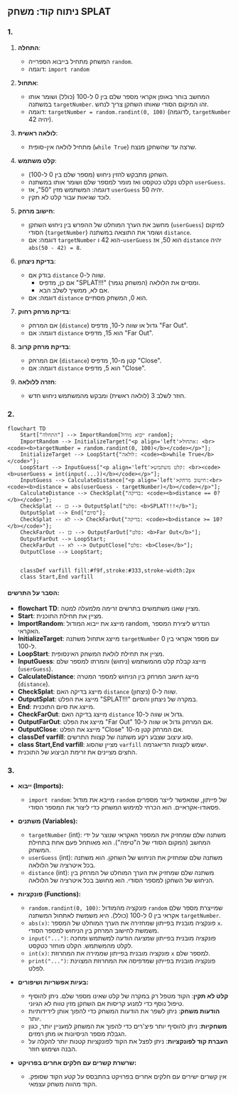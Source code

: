 ## ניתוח קוד: משחק SPLAT

### 1. <algorithm>

1. **התחלה**:
   - המשחק מתחיל בייבוא הספרייה `random`.
   - דוגמה: `import random`

2. **אתחול**:
   - המחשב בוחר באופן אקראי מספר שלם בין 0 ל-100 (כולל) ושומר אותו במשתנה `targetNumber`. זהו המיקום הסודי שאותו השחקן צריך לנחש.
   - דוגמה: `targetNumber = random.randint(0, 100)` (לדוגמה, `targetNumber` יהיה 42).

3. **לולאה ראשית**:
   - מתחיל לולאה אין-סופית (`while True`) שרצה עד שהשחקן מנצח.

4. **קלט משתמש**:
   - השחקן מתבקש להזין ניחוש (מספר שלם בין 0 ל-100).
   - הקלט נקלט כטקסט ואז מומר למספר שלם ושומר אותו במשתנה `userGuess`.
   - דוגמה: המשתמש מזין "50", אז `userGuess` יהיה 50.
   - לוכד שגיאות עבור קלט לא תקין.

5. **חישוב מרחק**:
   - מחשב את הערך המוחלט של ההפרש בין ניחוש השחקן (`userGuess`) למיקום הסודי (`targetNumber`) ושומר את התוצאה במשתנה `distance`.
   - דוגמה: אם `targetNumber` הוא 42 ו-`userGuess` הוא 50, אז `distance` יהיה `abs(50 - 42) = 8`.

6. **בדיקת ניצחון**:
   - בודק אם `distance` שווה ל-0.
     - אם כן, מדפיס "SPLAT!!!" ומסיים את הלולאה (המשחק נגמר).
     - אם לא, ממשיך לשלב הבא.
   - דוגמה: אם `distance` הוא 0, המשחק מסתיים.

7. **בדיקת מרחק רחוק**:
   - אם המרחק (`distance`) גדול או שווה ל-10, מדפיס "Far Out".
   - דוגמה: אם `distance` הוא 15, מדפיס "Far Out".

8. **בדיקת מרחק קרוב**:
   - אם המרחק (`distance`) קטן מ-10, מדפיס "Close".
   - דוגמה: אם `distance` הוא 5, מדפיס "Close".

9. **חזרה ללולאה**:
   - חוזר לשלב 3 (לולאה ראשית) ומבקש מהמשתמש ניחוש חדש.

### 2. <mermaid>
```mermaid
flowchart TD
    Start["התחלה"] --> ImportRandom[ייבוא מודול random];
    ImportRandom --> InitializeTarget["<p align='left'>אתחול: <br><code><b>targetNumber = random.randint(0, 100)</b></code></p>"];
    InitializeTarget --> LoopStart{"לולאה: <code><b>while True</b></code>"};
    LoopStart --> InputGuess["<p align='left'>קלט משתמש: <br><code><b>userGuess = int(input(...))</b></code></p>"];
    InputGuess --> CalculateDistance["<p align='left'>חישוב מרחק:<br><code><b>distance = abs(userGuess - targetNumber)</b></code></p>"];
    CalculateDistance --> CheckSplat{"בדיקה: <code><b>distance == 0?</b></code>"};
    CheckSplat -- כן --> OutputSplat["פלט: <b>SPLAT!!!</b>"];
    OutputSplat --> End["סיום"];
    CheckSplat -- לא --> CheckFarOut{"בדיקה: <code><b>distance >= 10?</b></code>"};
    CheckFarOut -- כן --> OutputFarOut["פלט: <b>Far Out</b>"];
    OutputFarOut --> LoopStart;
    CheckFarOut -- לא --> OutputClose["פלט: <b>Close</b>"];
    OutputClose --> LoopStart;
    
    
    classDef varfill fill:#f9f,stroke:#333,stroke-width:2px
    class Start,End varfill
```
 
#### הסבר על התרשים:
*   **flowchart TD**: מציין שאנו משתמשים בתרשים זרימה מלמעלה למטה.
*   **Start**: מציין את תחילת התוכנית.
*   **ImportRandom**: מייצג את ייבוא המודול random, הנדרש ליצירת המספר האקראי.
*   **InitializeTarget**: מייצג אתחול משתנה `targetNumber` עם מספר אקראי בין 0 ל-100.
*   **LoopStart**: מציין את תחילת לולאת המשחק האינסופית.
*   **InputGuess**: מייצג קבלת קלט מהמשתמש (ניחוש) והמרתו למספר שלם (`userGuess`).
*   **CalculateDistance**: מייצג חישוב המרחק בין הניחוש למספר המטרה (`distance`).
*   **CheckSplat**: מייצג בדיקה האם `distance` שווה ל-0 (ניצחון).
*   **OutputSplat**: מייצג את הפלט "SPLAT!!!" במקרה של ניצחון והסיום.
*   **End**: מייצג את סיום התוכנית.
*   **CheckFarOut**: מייצג בדיקה האם `distance` גדול או שווה ל-10.
*   **OutputFarOut**: מייצג את הפלט "Far Out" אם המרחק גדול או שווה ל-10.
*   **OutputClose**: מייצג את הפלט "Close" אם המרחק קטן מ-10.
*    **classDef varfill**: סוג עיצוב שצבע רקע משתנה של קצוות התרשים.
*   **class Start,End varfill**: מציין שהסוג `varfill` ישמש לקצוות הדיאגרמה.
*   החצים מציינים את זרימת הביצוע של התוכנית.

### 3. <explanation>

*   **ייבוא (Imports):**
    *   `import random`: מייבא את מודול `random` של פייתון, שמאפשר לייצר מספרים פסאודו-אקראיים. הוא הכרחי למימוש המשחק כדי ליצור את המספר הסודי.
*   **משתנים (Variables):**
    *   `targetNumber` (int): משתנה שלם שמחזיק את המספר האקראי שנוצר על ידי המחשב (המקום הסודי של ה"טיפה"). הוא מאותחל פעם אחת בתחילת המשחק.
    *   `userGuess` (int): משתנה שלם שמחזיק את הניחוש של השחקן. הוא משתנה בכל איטרציה של הלולאה.
    *   `distance` (int): משתנה שלם שמחזיק את הערך המוחלט של המרחק בין הניחוש של השחקן למספר הסודי. הוא מחושב בכל איטרציה של הלולאה.
*   **פונקציות (Functions):**
    *   `random.randint(0, 100)`: פונקציה מהמודול `random` שמייצרת מספר שלם אקראי בין 0 ל-100 (כולל). היא משמשת לאתחול המשתנה `targetNumber`.
    *   `abs(x)`: פונקציה מובנית בפייתון שמחזירה את הערך המוחלט של המספר `x`. משמשת לחישוב המרחק בין הניחוש למספר הסודי.
    *   `input("...")`: פונקציה מובנית בפייתון שמציגה הודעה למשתמש ומחכה לקלט מהמשתמש. הקלט מוחזר כטקסט.
    *   `int(x)`: פונקציה מובנית בפייתון שממירה את המחרוזת `x` למספר שלם.
    *   `print("...")`: פונקציה מובנית בפייתון שמדפיסה את המחרוזת המצוינת לפלט.
*   **בעיות אפשריות ושיפורים:**
    *   **קלט לא תקין**: הקוד מטפל רק במקרה של קלט שאינו מספר שלם. ניתן להוסיף טיפול נוסף כדי למנוע קריסות אם השחקן מזין טווח לא הגיוני.
    *   **הודעות משחק**: ניתן לשפר את הודעות המשחק כדי להפוך אותן לידידותיות יותר.
    *   **משחקיות**: ניתן להוסיף יותר פיצ'רים כדי להפוך את המשחק למעניין יותר, כגון הגבלת מספר הניסיונות או מתן רמזים.
    *   **העברת קוד לפונקציות**: ניתן לפצל את הקוד לפונקציות קטנות יותר להקלה על הבנה ושימוש חוזר.

*   **שרשרת קשרים עם חלקים אחרים בפרויקט:**
    *   אין קשרים ישירים עם חלקים אחרים בפרויקט בהתבסס על קטע הקוד שסופק. הקוד מהווה משחק עצמאי.